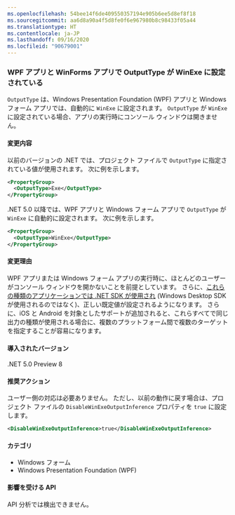 ```yaml
---
ms.openlocfilehash: 54bee14f6de409550357194e905b6ee5d8ef8f18
ms.sourcegitcommit: aa6d8a90a4f5d8fe0f6e967980b8c98433f05a44
ms.translationtype: HT
ms.contentlocale: ja-JP
ms.lasthandoff: 09/16/2020
ms.locfileid: "90679001"
---
```

### <a name="outputtype-set-to-winexe-for-wpf-and-winforms-apps"></a>WPF アプリと WinForms アプリで OutputType が WinExe に設定されている

`OutputType` は、Windows Presentation Foundation (WPF) アプリと Windows フォーム アプリでは、自動的に `WinExe` に設定されます。 `OutputType` が `WinExe` に設定されている場合、アプリの実行時にコンソール ウィンドウは開きません。

#### <a name="change-description"></a>変更内容

以前のバージョンの .NET では、プロジェクト ファイルで `OutputType` に指定されている値が使用されます。 次に例を示します。

```xml
<PropertyGroup>
  <OutputType>Exe</OutputType>
</PropertyGroup>
```

.NET 5.0 以降では、WPF アプリと Windows フォーム アプリで `OutputType` が `WinExe` に自動的に設定されます。 次に例を示します。

```xml
<PropertyGroup>
  <OutputType>WinExe</OutputType>
</PropertyGroup>
```

#### <a name="reason-for-change"></a>変更理由

WPF アプリまたは Windows フォーム アプリの実行時に、ほとんどのユーザーがコンソール ウィンドウを開かないことを前提としています。 さらに、[これらの種類のアプリケーションでは .NET SDK が使用され](../../../../docs/core/compatibility/wpf.md#winforms-and-wpf-apps-use-microsoftnetsdk) (Windows Desktop SDK が使用されるのではなく)、正しい既定値が設定されるようになります。 さらに、iOS と Android を対象としたサポートが追加されると、これらすべてで同じ出力の種類が使用される場合に、複数のプラットフォーム間で複数のターゲットを指定することが容易になります。

#### <a name="version-introduced"></a>導入されたバージョン

.NET 5.0 Preview 8

#### <a name="recommended-action"></a>推奨アクション

ユーザー側の対応は必要ありません。 ただし、以前の動作に戻す場合は、プロジェクト ファイルの `DisableWinExeOutputInference` プロパティを `true` に設定します。

```xml
<DisableWinExeOutputInference>true</DisableWinExeOutputInference>
```

#### <a name="category"></a>カテゴリ

- Windows フォーム
- Windows Presentation Foundation (WPF)

#### <a name="affected-apis"></a>影響を受ける API

API 分析では検出できません。

<!-- 

#### Affected APIs

Not detectable via API analysis.

-->
